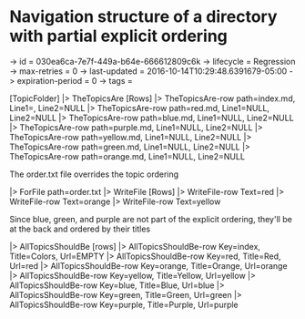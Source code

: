 # Navigation structure of a directory with partial explicit ordering

-> id = 030ea6ca-7e7f-449a-b64e-666612809c6k
-> lifecycle = Regression
-> max-retries = 0
-> last-updated = 2016-10-14T10:29:48.6391679-05:00
-> expiration-period = 0
-> tags = 

[TopicFolder]
|> TheTopicsAre
    [Rows]
    |> TheTopicsAre-row path=index.md, Line1=<!--Title: Colors-->, Line2=NULL
    |> TheTopicsAre-row path=red.md, Line1=NULL, Line2=NULL
    |> TheTopicsAre-row path=blue.md, Line1=NULL, Line2=NULL
    |> TheTopicsAre-row path=purple.md, Line1=NULL, Line2=NULL
    |> TheTopicsAre-row path=yellow.md, Line1=NULL, Line2=NULL
    |> TheTopicsAre-row path=green.md, Line1=NULL, Line2=NULL
    |> TheTopicsAre-row path=orange.md, Line1=NULL, Line2=NULL


The order.txt file overrides the topic ordering

|> ForFile path=order.txt
|> WriteFile
    [Rows]
    |> WriteFile-row Text=red
    |> WriteFile-row Text=orange
    |> WriteFile-row Text=yellow


Since blue, green, and purple are not part of the explicit ordering, they'll be at the back and ordered by their titles

|> AllTopicsShouldBe
    [rows]
    |> AllTopicsShouldBe-row Key=index, Title=Colors, Url=EMPTY
    |> AllTopicsShouldBe-row Key=red, Title=Red, Url=red
    |> AllTopicsShouldBe-row Key=orange, Title=Orange, Url=orange
    |> AllTopicsShouldBe-row Key=yellow, Title=Yellow, Url=yellow
    |> AllTopicsShouldBe-row Key=blue, Title=Blue, Url=blue
    |> AllTopicsShouldBe-row Key=green, Title=Green, Url=green
    |> AllTopicsShouldBe-row Key=purple, Title=Purple, Url=purple

~~~
